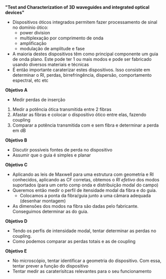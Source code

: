 **"Test and Characterization of 3D waveguides and integrated optical devices"**
- Dispositivos óticos integrados permitem fazer processamento de sinal no domínio ótico:
    - power division
    - multiplexação por comprimento de onda
    - amplificação
    - modulação de amplitude e fase
- A maioria destes dispositivos têm como principal componente um guia de onda plano. Este pode ter 1 ou mais modos e pode ser fabricado usando diversos materiais e técnicas
- É então importante caraterizar estes dispositivos. Isso consiste em determinar o RI, perdas, birrefringência, dispersão, comportamento espectral, etc etc

**Objetivo A**
- Medir perdas de inserção
1. Medir a potência ótica transmitida entre 2 fibras
2. Afastar as fibras e colocar o dispositivo ótico entre elas, fazendo coupling
3. Comparar a potência transmitida com e sem fibra e determinar a perda em dB

**Objetivo B**
- Discutir possíveis fontes de perda no dispositivo
- Assumir que o guia é simples e planar

**Objetivo C**
- Aplicando as leis de Maxwell para uma estrutura com geometria e RI conhecidos, aplicando as CF corretas, obtemos o *RI efetivo* dos modos suportados (para um certo comp onda e distribuição modal do campo)
- Queremos então medir o perfil de itensidade modal da fibra e do guia.
    - Colocamos a ponta da fibra/guia junto a uma câmara adequada (desenhar montagem)
- As dimensões dos modos na fibra são dadas pelo fabricante. Conseguimos determinar as do guia.

**Objetivo D**
- Tendo os perfis de intensidade modal, tentar determinar as perdas no coupling.
- Como podemos comparar as perdas totais e as de coupling

**Objetivo E**
- No microscópio, tentar identificar a geometria do dispositivo. Com essa, tentar prever a função do dispositivo
- Tentar medir as caraterísitcas relevantes para o seu funcionamento